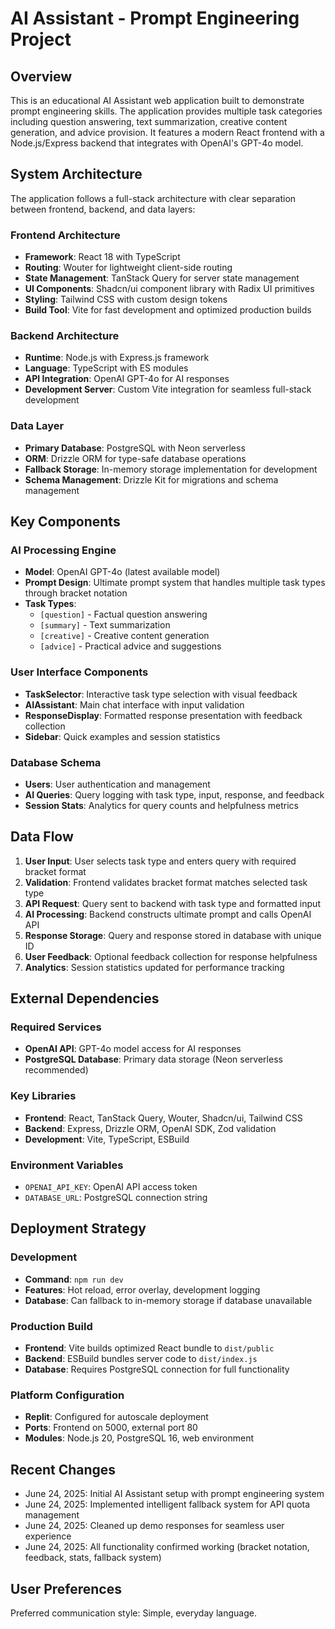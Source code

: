 # AI Assistant - Prompt Engineering Project

## Overview

This is an educational AI Assistant web application built to demonstrate prompt engineering skills. The application provides multiple task categories including question answering, text summarization, creative content generation, and advice provision. It features a modern React frontend with a Node.js/Express backend that integrates with OpenAI's GPT-4o model.

## System Architecture

The application follows a full-stack architecture with clear separation between frontend, backend, and data layers:

### Frontend Architecture
- **Framework**: React 18 with TypeScript
- **Routing**: Wouter for lightweight client-side routing
- **State Management**: TanStack Query for server state management
- **UI Components**: Shadcn/ui component library with Radix UI primitives
- **Styling**: Tailwind CSS with custom design tokens
- **Build Tool**: Vite for fast development and optimized production builds

### Backend Architecture
- **Runtime**: Node.js with Express.js framework
- **Language**: TypeScript with ES modules
- **API Integration**: OpenAI GPT-4o for AI responses
- **Development Server**: Custom Vite integration for seamless full-stack development

### Data Layer
- **Primary Database**: PostgreSQL with Neon serverless
- **ORM**: Drizzle ORM for type-safe database operations
- **Fallback Storage**: In-memory storage implementation for development
- **Schema Management**: Drizzle Kit for migrations and schema management

## Key Components

### AI Processing Engine
- **Model**: OpenAI GPT-4o (latest available model)
- **Prompt Design**: Ultimate prompt system that handles multiple task types through bracket notation
- **Task Types**: 
  - `[question]` - Factual question answering
  - `[summary]` - Text summarization
  - `[creative]` - Creative content generation
  - `[advice]` - Practical advice and suggestions

### User Interface Components
- **TaskSelector**: Interactive task type selection with visual feedback
- **AIAssistant**: Main chat interface with input validation
- **ResponseDisplay**: Formatted response presentation with feedback collection
- **Sidebar**: Quick examples and session statistics

### Database Schema
- **Users**: User authentication and management
- **AI Queries**: Query logging with task type, input, response, and feedback
- **Session Stats**: Analytics for query counts and helpfulness metrics

## Data Flow

1. **User Input**: User selects task type and enters query with required bracket format
2. **Validation**: Frontend validates bracket format matches selected task type
3. **API Request**: Query sent to backend with task type and formatted input
4. **AI Processing**: Backend constructs ultimate prompt and calls OpenAI API
5. **Response Storage**: Query and response stored in database with unique ID
6. **User Feedback**: Optional feedback collection for response helpfulness
7. **Analytics**: Session statistics updated for performance tracking

## External Dependencies

### Required Services
- **OpenAI API**: GPT-4o model access for AI responses
- **PostgreSQL Database**: Primary data storage (Neon serverless recommended)

### Key Libraries
- **Frontend**: React, TanStack Query, Wouter, Shadcn/ui, Tailwind CSS
- **Backend**: Express, Drizzle ORM, OpenAI SDK, Zod validation
- **Development**: Vite, TypeScript, ESBuild

### Environment Variables
- `OPENAI_API_KEY`: OpenAI API access token
- `DATABASE_URL`: PostgreSQL connection string

## Deployment Strategy

### Development
- **Command**: `npm run dev`
- **Features**: Hot reload, error overlay, development logging
- **Database**: Can fallback to in-memory storage if database unavailable

### Production Build
- **Frontend**: Vite builds optimized React bundle to `dist/public`
- **Backend**: ESBuild bundles server code to `dist/index.js`
- **Database**: Requires PostgreSQL connection for full functionality

### Platform Configuration
- **Replit**: Configured for autoscale deployment
- **Ports**: Frontend on 5000, external port 80
- **Modules**: Node.js 20, PostgreSQL 16, web environment

## Recent Changes

- June 24, 2025: Initial AI Assistant setup with prompt engineering system
- June 24, 2025: Implemented intelligent fallback system for API quota management
- June 24, 2025: Cleaned up demo responses for seamless user experience  
- June 24, 2025: All functionality confirmed working (bracket notation, feedback, stats, fallback system)

## User Preferences

Preferred communication style: Simple, everyday language.